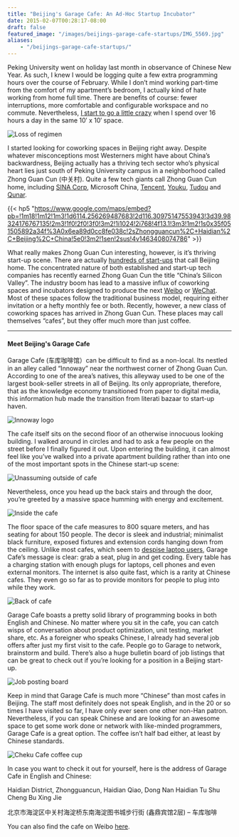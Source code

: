 ```yaml
---
title: "Beijing's Garage Cafe: An Ad-Hoc Startup Incubator"
date: 2015-02-07T00:28:17-08:00
draft: false
featured_image: "/images/beijings-garage-cafe-startups/IMG_5569.jpg"
aliases:
    - "/beijings-garage-cafe-startups/"
---
```


Peking University went on holiday last month in observance of Chinese New Year. As such, I knew I would be logging quite a few extra programming hours over the course of February. While I don’t mind working part-time from the comfort of my apartment’s bedroom, I actually kind of hate working from home full time. There are benefits of course: fewer interruptions, more comfortable and configurable workspace and no commute. Nevertheless, [I start to go a little crazy](http://theoatmeal.com/comics/working_home) when I spend over 16 hours a day in the same 10′ x 10′ space.

![Loss of regimen](/images/beijings-garage-cafe-startups//9.png)

I started looking for coworking spaces in Beijing right away. Despite whatever misconceptions most Westerners might have about China’s backwardness, Beijing actually has a thriving tech sector who’s physical heart lies just south of Peking University campus in a neighborhood called Zhong Guan Cun (中关村). Quite a few tech giants call Zhong Guan Cun home, including [SINA Corp](https://en.wikipedia.org/wiki/Sina_Corp), Microsoft China, [Tencent](https://en.wikipedia.org/wiki/Tencent), [Youku](https://en.wikipedia.org/wiki/Youku), [Tudou](https://en.wikipedia.org/wiki/Tudou) and [Qunar](https://en.wikipedia.org/wiki/Qunar).

{{< hp5 "https://www.google.com/maps/embed?pb=!1m18!1m12!1m3!1d6114.256269487683!2d116.30975147553943!3d39.98324176767135!2m3!1f0!2f0!3f0!3m2!1i1024!2i768!4f13.1!3m3!1m2!1s0x35f051505892a34f%3A0x6ea89d0cc8fe038c!2sZhongguancun%2C+Haidian%2C+Beijing%2C+China!5e0!3m2!1sen!2sus!4v1463408074786" >}}

What really makes Zhong Guan Cun interesting, however, is it’s thriving start-up scene. There are actually [hundreds of start-ups](http://dealbook.nytimes.com/2011/12/15/seeding-chinas-start-up-scene-with-a-nod-to-silicon-valley/) that call Beijing home. The concentrated nature of both established and start-up tech companies has recently earned Zhong Guan Cun the title “China’s Silicon Valley”. The industry boom has lead to a massive influx of coworking spaces and incubators designed to produce the next [Weibo](https://en.wikipedia.org/wiki/Sina_Weibo) or [WeChat](https://en.wikipedia.org/wiki/WeChat). Most of these spaces follow the traditional business model, requiring either invitation or a hefty monthly fee or both. Recently, however, a new class of coworking spaces has arrived in Zhong Guan Cun. These places may call themselves “cafes”, but they offer much more than just coffee.

---

#### Meet Beijing's Garage Cafe

Garage Cafe (车库咖啡馆）can be difficult to find as a non-local. Its nestled in an alley called “Innoway” near the northwest corner of Zhong Guan Cun. According to one of the area’s natives, this alleyway used to be one of the largest book-seller streets in all of Beijing. Its only appropriate, therefore, that as the knowledge economy transitioned from paper to digital media, this information hub made the transition from literati bazaar to start-up haven.

![Innoway logo](/images/beijings-garage-cafe-startups/IMG_4173.jpg)

The cafe itself sits on the second floor of an otherwise innocuous looking building. I walked around in circles and had to ask a few people on the street before I finally figured it out. Upon entering the building, it can almost feel like you’ve walked into a private apartment building rather than into one of the most important spots in the Chinese start-up scene:

![Unassuming outside of cafe](/images/beijings-garage-cafe-startups/cheku-building.jpg)

Nevertheless, once you head up the back stairs and through the door, you’re greeted by a massive space humming with energy and excitement.

![Inside the cafe](/images/beijings-garage-cafe-startups//IMG_5569-1.jpg)

The floor space of the cafe measures to 800 square meters, and has seating for about 150 people. The decor is sleek and industrial; minimalist black furniture, exposed fixtures and extension cords hanging down from the ceiling. Unlike most cafes, which seem to [despise laptop users](http://wifinetnews.com/archives/2005/05/coffeeshop_turns_off_wi-fi_on_weekends.html), Garage Cafe’s message is clear: grab a seat, plug in and get coding. Every table has a charging station with enough plugs for laptops, cell phones and even external monitors. The internet is also quite fast, which is a rarity at Chinese cafes. They even go so far as to provide monitors for people to plug into while they work.

![Back of cafe](/images/beijings-garage-cafe-startups//IMG_5572.jpg)

Garage Cafe boasts a pretty solid library of programming books in both English and Chinese. No matter where you sit in the cafe, you can catch wisps of conversation about product optimization, unit testing, market share, etc. As a foreigner who speaks Chinese, I already had several job offers after just my first visit to the cafe. People go to Garage to network, brainstorm and build. There’s also a huge bulletin board of job listings that can be great to check out if you’re looking for a position in a Beijing start-up.

![Job posting board](/images/beijings-garage-cafe-startups//IMAG0136.jpg)

Keep in mind that Garage Cafe is much more “Chinese” than most cafes in Beijing. The staff most definitely does not speak English, and in the 20 or so times I have visited so far, I have only ever seen one other non-Han patron. Nevertheless, if you can speak Chinese and are looking for an awesome space to get some work done or network with like-minded programmers, Garage Cafe is a great option. The coffee isn’t half bad either, at least by Chinese standards.

![Cheku Cafe coffee cup](/images/beijings-garage-cafe-startups//IMG_5567.jpg)

In case you want to check it out for yourself, here is the address of Garage Cafe in English and Chinese:

Haidian District,
Zhongguancun, Haidian Qiao,
Dong Nan Haidian Tu Shu Cheng Bu Xing Jie

北京市海淀区中关村海淀桥东南海淀图书城步行街 (鑫鼎宾馆2层) – 车库咖啡

You can also find the cafe on Weibo [here](http://weibo.com/chekucafe).
